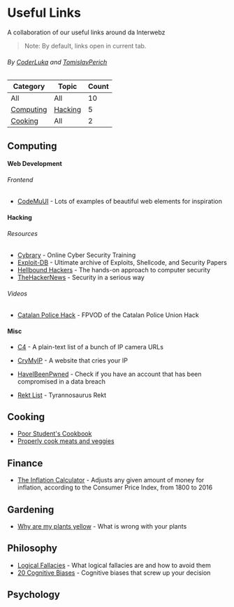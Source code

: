 # Useful Links
A collaboration of our useful links around da Interwebz
> Note: By default, links open in current tab.
###### By [CoderLuka](https://github.com/coderluka) and [TomislavPerich](https://github.com/tomislavperich)


Category | Topic | Count
------------ | ------------- | -------------
All | All | 10
[Computing](#computing) | [Hacking](#hacking) | 5
[Cooking](#cooking) | All | 2


## Computing
#### Web Development
###### Frontend
* [CodeMuUI](https://codemyui.com/) - Lots of examples of beautiful web elements for inspiration
#### Hacking
###### Resources
* [Cybrary](https://cybrary.it) - Online Cyber Security Training
* [Exploit-DB](https://www.exploit-db.com/) - Ultimate archive of Exploits, Shellcode, and Security Papers
* [Hellbound Hackers](https://www.hellboundhackers.org/) - The hands-on approach to computer security
* [TheHackerNews](http://thehackernews.com/) - Security in a serious way
###### Videos
* [Catalan Police Hack](https://vimeo.com/167411059) - FPVOD of the Catalan Police Union Hack
#### Misc
* [C4](https://github.com/turbo/c4) - A plain-text list of a bunch of IP camera URLs
* [CryMyIP](http://crymyip.com/) - A website that cries your IP
* [HaveIBeenPwned](https://haveibeenpwned.com/) - Check if you have an account that has been compromised in a data breach


* [Rekt List](https://pastebin.com/Vbdx9Lgq) - Tyrannosaurus Rekt


## Cooking
* [Poor Student's Cookbook](http://imgur.com/gallery/pHUdq)
* [Properly cook meats and veggies](http://i.imgur.com/i5mB3Ss.jpg)

## Finance
* [The Inflation Calculator](http://www.westegg.com/inflation/) - Adjusts any given amount of money for inflation, according to the Consumer Price Index, from 1800 to 2016

## Gardening
* [Why are my plants yellow](http://www.dailyinfographic.com/wp-content/uploads/2015/08/why-are-my-plants-yellow.jpg) - What is wrong with your plants

## Philosophy
* [Logical Fallacies](http://i.imgur.com/9nWUM2c.jpg) - What logical fallacies are and how to avoid them
* [20 Cognitive Biases](https://i.imgur.com/czyJsjO.png) - Cognitive biases that screw up your decision

## Psychology
